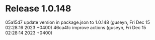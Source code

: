 # Release 1.0.148

05a15d7 update version in package.json to 1.0.148 (guseyn, Fri Dec 15 02:28:16 2023 +0400)
46ca4fc improve actions (guseyn, Fri Dec 15 02:28:14 2023 +0400)
